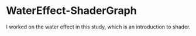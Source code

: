 # WaterEffect-ShaderGraph
I worked on the water effect in this study, which is an introduction to shader.

